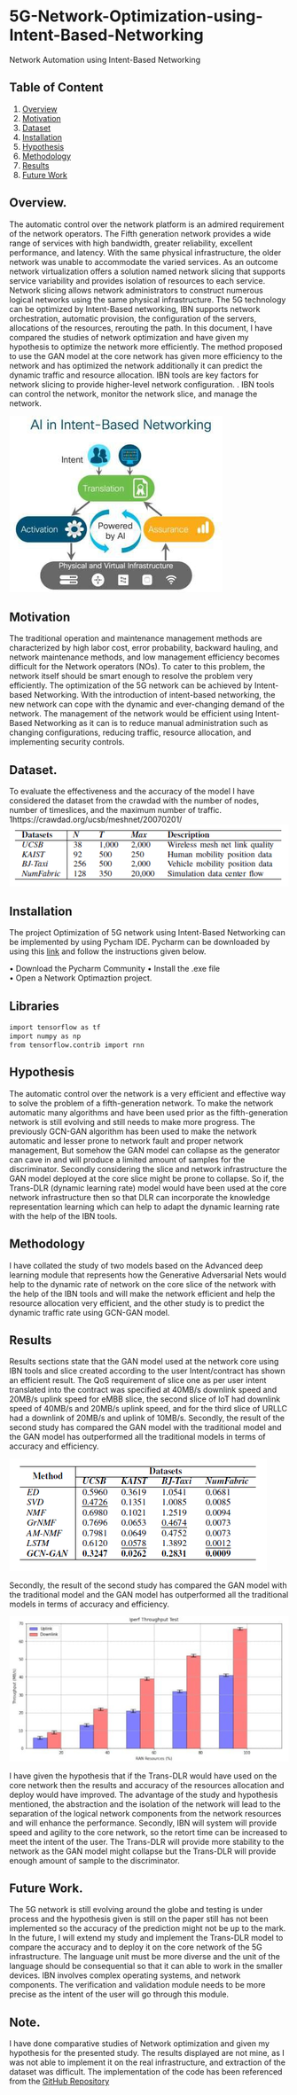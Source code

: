 # 5G-Network-Optimization-using-Intent-Based-Networking
Network Automation using Intent-Based Networking

## Table of Content
1. [Overview](#Overview)
2. [Motivation](#Motivation) 
3. [Dataset](#Dataset)
4. [Installation](#Installation)
5. [Hypothesis](#hypothesis) 
6. [Methodology](#Methodology)
6. [Results](#Results)
7. [Future Work](#Future-Work)


## Overview.
The automatic control over the network platform is an admired requirement of the network operators. The Fifth generation network provides a wide range of services with high bandwidth, greater reliability, excellent performance, and latency. With the same physical infrastructure, the older network was unable to accommodate the varied services. As an outcome network virtualization offers a solution named network slicing that supports service variability and provides isolation of resources to each service. Network slicing allows network administrators to construct numerous logical networks using the same physical infrastructure. The 5G technology can be optimized by Intent-Based networking, IBN supports network orchestration, automatic provision, the configuration of the servers, allocations of the resources, rerouting the path. In this document, I have compared the studies of network optimization and have given my hypothesis to optimize the network more efficiently. The method proposed to use the GAN model at the core network has given more efficiency to the network and has optimized the network additionally it can predict the dynamic traffic and resource allocation. IBN tools are key factors for network slicing to provide higher-level network configuration. . IBN tools can control the network, monitor the network slice, and manage the network.


 ![IBN model](ibn.jpeg)


## Motivation
The traditional operation and maintenance management methods are characterized by high labor cost, error probability, backward hauling, and network maintenance methods, and low management efficiency becomes difficult for the Network operators (NOs). To cater to this problem, the network itself should be smart enough to resolve the problem very efficiently. The optimization of the 5G network can be achieved by Intent-based Networking. With the introduction of intent-based networking, the new network can cope with the dynamic and ever-changing demand of the network. The management of the network would be efficient using Intent-Based Networking as it can is to reduce manual administration such as changing configurations, reducing traffic, resource allocation, and implementing security controls.

## Dataset.
To evaluate the effectiveness and the accuracy of the model I have considered the dataset from the crawdad with the number of nodes, number of timeslices, and the maximum number of traffic. 1https://crawdad.org/ucsb/meshnet/20070201/
![Dataset](dataset.png)

## Installation 
The project Optimization of 5G network using Intent-Based Networking can be implemented by using Pycham IDE. Pycharm can be downloaded by using this [link](https://www.jetbrains.com/help/pycharm/installation-guide.html) and follow the instructions given below.
 
 • Download the Pycharm Community
 • Install the .exe file  
 • Open a Network Optimaztion project. 

 



## Libraries
```
import tensorflow as tf
import numpy as np
from tensorflow.contrib import rnn

```

## Hypothesis
The automatic control over the network is a very efficient and effective way to solve the problem of a fifth-generation network. To make the network automatic many algorithms and have been used prior as the fifth-generation network is still evolving and still needs to make more progress. The previously GCN-GAN algorithm has been used to make the network automatic and lesser prone to network fault and proper network management, But somehow the GAN model can collapse as the generator can cave in and will produce a limited amount of samples for the discriminator. Secondly considering the slice and network infrastructure the GAN model deployed at the core slice might be prone to collapse.  So if, the Trans-DLR (dynamic learning rate) model would have been used at the core network infrastructure then so that DLR can incorporate the knowledge representation learning which can help to adapt the dynamic learning rate with the help of the IBN tools.

## Methodology
I have collated the study of two models based on the Advanced deep learning module that represents how the Generative Adversarial Nets would help to the dynamic rate of network on the core slice of the network with the help of the IBN tools and will make the network efficient and help the resource allocation very efficient, and the other study is to predict the dynamic traffic rate using GCN-GAN model. 





## Results
Results sections state that the GAN model used at the network core using IBN tools and slice created according to the user Intent/contract has shown an efficient result. The QoS requirement of slice one as per user intent translated into the contract was specified at 40MB/s downlink speed and 20MB/s uplink speed for eMBB slice, the second slice of IoT had downlink speed of 40MB/s and 20MB/s uplink speed, and for the third slice of URLLC had a downlink of 20MB/s and uplink of 10MB/s. Secondly, the result of the second study has compared the GAN model with the traditional model and the GAN model has outperformed all the traditional models in terms of accuracy and efficiency. 



![Result1](result1.png)

Secondly, the result of the second study has compared the GAN model with the traditional model and the GAN model has outperformed all the traditional models in terms of accuracy and efficiency. 


![Result2](iperfg.jpeg)

 I have given the hypothesis that if the Trans-DLR would have used on the core network then the results and accuracy of the resources allocation and deploy would have improved. The advantage of the study and hypothesis mentioned, the abstraction and the isolation of the network will lead to the separation of the logical network components from the network resources and will enhance the performance. Secondly, IBN will system will provide speed and agility to the core network, so the retort time can be increased to meet the intent of the user. The Trans-DLR will provide more stability to the network as the GAN model might collapse but the Trans-DLR will provide enough amount of sample to the discriminator. 


## Future Work.
The 5G network is still evolving around the globe and testing is under process and the hypothesis given is still on the paper still has not been implemented so the accuracy of the prediction might not be up to the mark. In the future, I will extend my study and implement the Trans-DLR model to compare the accuracy and to deploy it on the core network of the 5G infrastructure. The language unit must be more diverse and the unit of the language should be consequential so that it can able to work in the smaller devices. IBN involves complex operating systems, and network components. The verification and validation module needs to be more precise as the intent of the user will go through this module. 

## Note.

I have done comparative studies of Network optimization and given my hypothesis for the presented study. The results displayed are not mine, as I was not able to implement it on the real infrastructure, and extraction of the dataset was difficult. The implementation of the code has been referenced from the [GitHub Repository](https://github.com/yanghaoxie/GCN-GAN-for-Weighted-Dynamic-Networks)